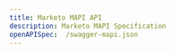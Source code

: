 ```yaml
---
title: Marketo MAPI API
description: Marketo MAPI Specification
openAPISpec:  /swagger-mapi.json
--- 
```

